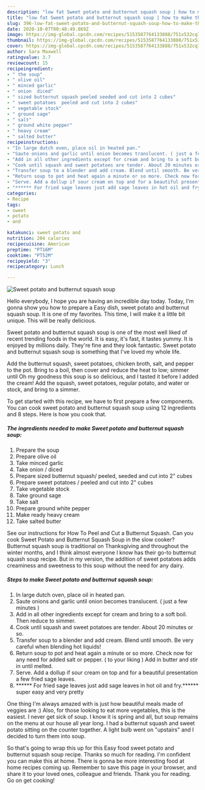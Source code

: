 ```yaml
---
description: "low fat Sweet potato and butternut squash soup | how to make the best Sweet potato and butternut squash soup"
title: "low fat Sweet potato and butternut squash soup | how to make the best Sweet potato and butternut squash soup"
slug: 396-low-fat-sweet-potato-and-butternut-squash-soup-how-to-make-the-best-sweet-potato-and-butternut-squash-soup
date: 2020-10-07T00:48:49.869Z
image: https://img-global.cpcdn.com/recipes/5153587764133888/751x532cq70/sweet-potato-and-butternut-squash-soup-recipe-main-photo.jpg
thumbnail: https://img-global.cpcdn.com/recipes/5153587764133888/751x532cq70/sweet-potato-and-butternut-squash-soup-recipe-main-photo.jpg
cover: https://img-global.cpcdn.com/recipes/5153587764133888/751x532cq70/sweet-potato-and-butternut-squash-soup-recipe-main-photo.jpg
author: Sara Maxwell
ratingvalue: 3.7
reviewcount: 15
recipeingredient:
- " the soup"
- " olive oil"
- " minced garlic"
- " onion  diced"
- " sized butternut squash peeled seeded and cut into 2 cubes"
- " sweet potatoes  peeled and cut into 2 cubes"
- " vegetable stock"
- " ground sage"
- " salt"
- " ground white pepper"
- " heavy cream"
- " salted butter"
recipeinstructions:
- "In large dutch oven, place oil in heated pan."
- "Saute onions and garlic until onion becomes translucent. ( just a few minutes )"
- "Add in all other ingredients except for cream and bring to a soft boil. Then reduce to simmer."
- "Cook until squash and sweet potatoes are tender. About 20 minutes or so."
- "Transfer soup to a blender and add cream. Blend until smooth. Be very careful when blending hot liquids!"
- "Return soup to pot and heat again a minute or so more. Check now for any need for added salt or pepper. ( to your liking )  Add in butter and stir in until melted."
- "Serve. Add a dollup if sour cream on top and for a beautiful presentation a few fried sage leaves."
- "****** For fried sage leaves just add sage leaves in hot oil and fry.****** super easy and very pretty"
categories:
- Recipe
tags:
- sweet
- potato
- and

katakunci: sweet potato and 
nutrition: 204 calories
recipecuisine: American
preptime: "PT16M"
cooktime: "PT52M"
recipeyield: "3"
recipecategory: Lunch

---
```



![Sweet potato and butternut squash soup](https://img-global.cpcdn.com/recipes/5153587764133888/751x532cq70/sweet-potato-and-butternut-squash-soup-recipe-main-photo.jpg)

Hello everybody, I hope you are having an incredible day today. Today, I'm gonna show you how to prepare a Easy dish, sweet potato and butternut squash soup. It is one of my favorites. This time, I will make it a little bit unique. This will be really delicious.

Sweet potato and butternut squash soup is one of the most well liked of recent trending foods in the world. It is easy, it's fast, it tastes yummy. It is enjoyed by millions daily. They're fine and they look fantastic. Sweet potato and butternut squash soup is something that I've loved my whole life.

Add the butternut squash, sweet potatoes, chicken broth, salt, and pepper to the pot. Bring to a boil, then cover and reduce the heat to low; simmer until Oh my goodness this soup is so delicious, and I tasted it before I added the cream! Add the squash, sweet potatoes, regular potato, and water or stock, and bring to a simmer.


To get started with this recipe, we have to first prepare a few components. You can cook sweet potato and butternut squash soup using 12 ingredients and 8 steps. Here is how you cook that.

<!--inarticleads1-->

##### The ingredients needed to make Sweet potato and butternut squash soup:

1. Prepare  the soup
1. Prepare  olive oil
1. Take  minced garlic
1. Take  onion / diced
1. Prepare  sized butternut squash/ peeled, seeded and cut into 2&#34; cubes
1. Prepare  sweet potatoes / peeled and cut into 2&#34; cubes
1. Take  vegetable stock
1. Take  ground sage
1. Take  salt
1. Prepare  ground white pepper
1. Make ready  heavy cream
1. Take  salted butter


See our instructions for How To Peel and Cut a Butternut Squash. Can you cook Sweet Potato and Butternut Squash Soup in the slow cooker? Butternut squash soup is traditional on Thanksgiving and throughout the winter months, and I think almost everyone I know has their go-to butternut squash soup recipe. But in my version, the addition of sweet potatoes adds creaminess and sweetness to this soup without the need for any dairy. 

<!--inarticleads2-->

##### Steps to make Sweet potato and butternut squash soup:

1. In large dutch oven, place oil in heated pan.
1. Saute onions and garlic until onion becomes translucent. ( just a few minutes )
1. Add in all other ingredients except for cream and bring to a soft boil. Then reduce to simmer.
1. Cook until squash and sweet potatoes are tender. About 20 minutes or so.
1. Transfer soup to a blender and add cream. Blend until smooth. Be very careful when blending hot liquids!
1. Return soup to pot and heat again a minute or so more. Check now for any need for added salt or pepper. ( to your liking )  Add in butter and stir in until melted.
1. Serve. Add a dollup if sour cream on top and for a beautiful presentation a few fried sage leaves.
1. ****** For fried sage leaves just add sage leaves in hot oil and fry.****** super easy and very pretty


One thing I&#39;m always amazed with is just how beautiful meals made of veggies are :) Also, for those looking to eat more vegetables, this is the easiest. I never get sick of soup. I know it is spring and all, but soup remains on the menu at our house all year long. I had a butternut squash and sweet potato sitting on the counter together. A light bulb went on &#34;upstairs&#34; and I decided to turn them into soup. 

So that's going to wrap this up for this Easy food sweet potato and butternut squash soup recipe. Thanks so much for reading. I'm confident you can make this at home. There is gonna be more interesting food at home recipes coming up. Remember to save this page in your browser, and share it to your loved ones, colleague and friends. Thank you for reading. Go on get cooking!
